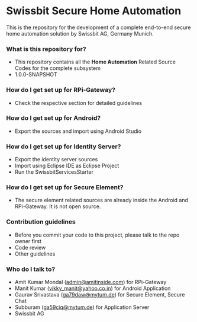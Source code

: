 # Swissbit Secure Home Automation #

This is the repository for the development of a complete end-to-end secure home automation solution by Swissbit AG, Germany Munich. 

### What is this repository for? ###

* This repository contains all the **Home Automation** Related Source Codes for the complete subsystem
* 1.0.0-SNAPSHOT

### How do I get set up for RPi-Gateway? ###

* Check the respective section for detailed guidelines

### How do I get set up for Android? ###

* Export the sources and import using Android Studio

### How do I get set up for Identity Server? ###

* Export the identity server sources
* Import using Eclipse IDE as Eclipse Project
* Run the SwissbitServicesStarter

### How do I get set up for Secure Element? ###

* The secure element related sources are already inside the Android and RPi-Gateway. It is not open source.

### Contribution guidelines ###

* Before you commit your code to this project, please talk to the repo owner first
* Code review
* Other guidelines

### Who do I talk to? ###

* Amit Kumar Mondal (admin@amitinside.com) for RPi-Gateway
* Manit Kumar (vikky_manit@yahoo.co.in) for Android Application
* Gaurav Srivastava (ga79daw@mytum.de) for Secure Element, Secure Chat
* Subburam (ga59ciq@mytum.de) for Application Server
* Swissbit AG

